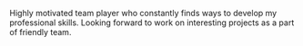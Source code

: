 Highly motivated team player who constantly finds ways to develop my professional skills. Looking forward to work on interesting projects as a part of friendly team.
